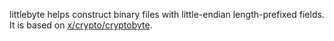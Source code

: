 littlebyte helps construct binary files with little-endian length-prefixed fields.
It is based on [x/crypto/cryptobyte](https://godoc.org/golang.org/x/crypto/cryptobyte).

